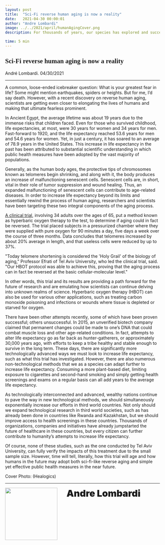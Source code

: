 ```yaml
---
layout: post
title:  "Sci-Fi reverse human aging is now a reality"
date:   2021-04-30 00:00:01
author: "Andre Lombardi"
image: ../../2021/april/humanAgingCover.png
description: For thousands of years, our species has explored and successfully implemented ways to improve life expectancy across the globe and exponentially evolve. Now, new trials demonstrate sophisticated yet feasible opportunities to further increase life expectancy in our interconnected society.

time: 5 min
---
```

<h2 style="font-family: Ergonomique Bold">Sci-Fi reverse human aging is now a reality</h2>
André Lombardi. 04/30/2021
<hr>
A common, loose-ended icebreaker question: What is your greatest fear in life? Some might mention earthquakes, spiders or heights. But for me, I’d say death. However, with a recent discovery on reverse human aging, scientists are getting even closer to elongating the lives of humans and making that ultimate fearless prominent.

In Ancient Egypt, the average lifetime was about 19 years due to the immense risks that children faced. Even for those who survived childhood, life expectancies, at most, were 30 years for women and 34 years for men. Fast-forward to 1920, and the life expectancy reached 53.6 years for men and 54.6 years for women. Yet, in just a century, it has soared to an average of 78.9 years in the United States. This increase in life expectancy in the past has been attributed to substantial scientific understanding in which public health measures have been adopted by the vast majority of populations.

Generally, as the human body ages, the protective tips of chromosomes known as telomeres begin shrinking, and along with it, the body produces an increase of malfunctioning senescent cells. Senescent cells are, in short, vital in their role of tumor suppression and wound healing. Thus, an expanded malfunctioning of senescent cells can contribute to age-related diseases. In order to increase life expectancy beyond its limits and essentially rewind the process of human aging, researchers and scientists have been targeting these two integral components of the aging process.

<a href="https://www.sciencedaily.com/releases/2020/11/201120150728.htm" target="_blank">A clinical trial</a>, involving 34 adults over the ages of 65, put a method known as hyperbaric oxygen therapy to the test, to determine if aging could in fact be reversed. The trial placed subjects in a pressurized chamber where they were supplied with pure oxygen for 90 minutes a day, five days a week over the course of three months. Data concludes that telomeres increased by about 20% average in length, and that useless cells were reduced by up to 37%.

"Today telomere shortening is considered the 'Holy Grail' of the biology of aging," Professor Efrati of Tel Aviv University, who led the clinical trial, said. "Our HBOT protocol was able to achieve this, proving that the aging process can in fact be reversed at the basic cellular-molecular level."

In other words, this trial and its results are providing a path forward for the future of research and are emulating how scientists can continue delving into unknown realms of science. Hyperbaric oxygen therapy (HBOT) can also be used for various other applications, such as treating carbon monoxide poisoning and infections or wounds where tissue is depleted or starved for oxygen.

There have been other attempts recently, some of which have been proven successful; others unsuccessful. In 2015, an unverified biotech company claimed that permanent changes could be made to one’s DNA that could combat muscle loss and other age-related conditions. In fact, attempts to alter life expectancy go as far back as hunter-gatherers, or approximately 30,000 years ago, with efforts to keep a tribe healthy and stable enough to survive in the long term. These days, there are significantly more technologically advanced ways we must look to increase life expectancy, such as what this trial has investigated. However, there are also numerous non-technological methods that we as a species can adapt further to increase life expectancy. Consuming a more plant-based diet, limiting exposure to cigarettes and second-hand smoking and simply getting health screenings and exams on a regular basis can all add years to the average life expectancy.

As technologically interconnected and advanced, wealthy nations continue to pave the way in new technological methods, we should simultaneously exponentially increase our efforts in third world countries. Not only should we expand technological research in third world societies, such as has already been done in countries like Rwanda and Kazakhstan, but we should improve access to health screenings in these countries. Thousands of organizations, companies and initiatives have already jumpstarted the future of healthcare in these countries, but every citizen can further contribute to humanity’s attempts to increase life expectancy.

Of course, none of these studies, such as the one conducted by Tel Aviv University, can fully verify the impacts of this treatment due to the small sample size. However, time will tell, literally, how this trial will age and how humans in the future may adopt both sci-fi-like reverse aging and simple yet effective public health measures in the near future.

Cover Photo: (Healogics)

<hr>
<img src="{{ site.baseurl }}/images/writingTeam/noProfile.jpg" width="170" style="float: left; margin-right: 30px; margin-bottom: 20px;"/>
<div style="margin-bottom: 5%;">
<span style="font-size: 30px; font-weight: 900;">Andre Lombardi</span>
<br>
</div>

